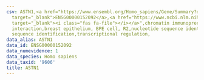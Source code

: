 ```yaml
---
csv: ASTN1,<a href="https://www.ensembl.org/Homo_sapiens/Gene/Summary?db=core;g=ENSG00000152092"
  target="_blank">ENSG00000152092</a>,<a href="https://www.ncbi.nlm.nih.gov/pubmed/22863008"
  target="_blank"><i class="fas fa-file"></i></a>",chromatin immunoprecipitation assay,direct
  interaction,breast epithelium, BPE cell, R2,nucleotide sequence identification,nucleotide
  sequence identification,transcriptional regulation,
data_alias: ASTN1
data_id: ENSG00000152092
data_numevidence: 1
data_species: Homo sapiens
data_taxid: '9606'
title: ASTN1
---
```

